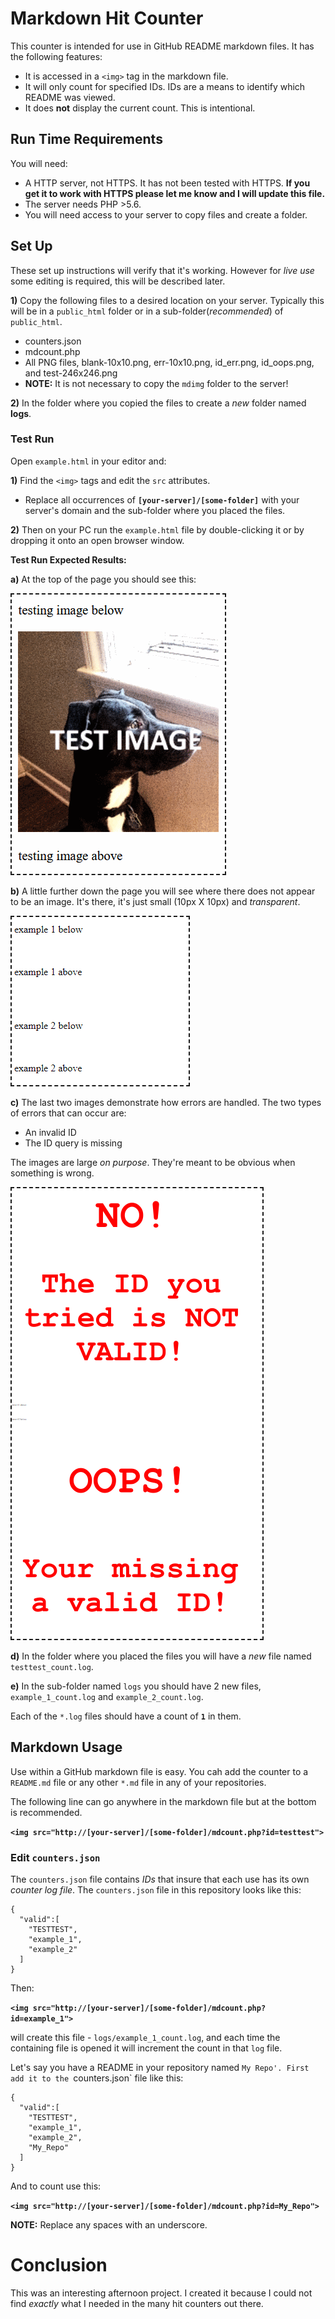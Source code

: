 # Markdown Hit Counter

This counter is intended for use in GitHub README markdown files. It has the following features:

* It is accessed in a `<img>` tag in the markdown file.
* It will only count for specified IDs. IDs are a means to identify which README was viewed. 
* It does **not** display the current count. This is intentional.

## Run Time Requirements

You will need:

* A HTTP server, not HTTPS. It has not been tested with HTTPS. **If you get it to work with HTTPS please let me know and I will update this file.**
* The server needs PHP >5.6.
* You will need access to your server to copy files and create a folder.

## Set Up

These set up instructions will verify that it's working. However for *live use* some editing is required, this will be described later.

**1)** Copy the following files to a desired location on your server. Typically this will be in a `public_html` folder or in a sub-folder(*recommended*) of `public_html`.
* counters.json
* mdcount.php
* All PNG files, blank-10x10.png, err-10x10.png, id_err.png, id_oops.png, and test-246x246.png
* **NOTE:** It is not necessary to copy the `mdimg` folder to the server!

**2)** In the folder where you copied the files to create a *new* folder named **logs**.

### Test Run

Open `example.html` in your editor and:

**1)** Find the `<img>` tags and edit the `src` attributes. 

* Replace all occurrences of **`[your-server]/[some-folder]`** with your server's domain and the sub-folder where you placed the files.

**2)** Then on your PC run the `example.html` file by double-clicking it or by dropping it onto an open browser window.

**Test Run Expected Results:**

**a)** At the top of the page you should see this:

<img src="./mdimg/testimg_sshot.png" style="border: 2px dashed">

**b)** A little further down the page you will see where there does not appear to be an image. It's there, it's just small (10px X 10px) and *transparent*.

<img src="./mdimg/img-sshot.png" style="border: 2px dashed">

**c)** The last two images demonstrate how errors are handled. The two types of errors that can occur are:

* An invalid ID
* The ID query is missing

The images are large *on purpose*. They're meant to be obvious when something is wrong.

<img src="./mdimg/err_sshot.png" style="border: 2px dashed">

**d)** In the folder where you placed the files you will have a *new* file named `testtest_count.log`.

**e)** In the sub-folder named `logs` you should have 2 new files, `example_1_count.log` and `example_2_count.log`.

Each of the `*.log` files should have a count of **`1`** in them.

## Markdown Usage

Use within a GitHub markdown file is easy. You cah add the counter to a `README.md` file or any other `*.md` file in any of your repositories.

The following line can go anywhere in the markdown file but at the bottom is recommended.

**`<img src="http://[your-server]/[some-folder]/mdcount.php?id=testtest">`**

### Edit `counters.json`

The `counters.json` file contains *IDs* that insure that each use has its own *counter log file*. The `counters.json` file in this repository looks like this:

```
{
  "valid":[
    "TESTTEST",
    "example_1",
    "example_2"
  ]
}
```

Then:

**`<img src="http://[your-server]/[some-folder]/mdcount.php?id=example_1">`**

will create this file - `logs/example_1_count.log`, and each time the containing file is opened it will increment the count in that `log` file.

Let's say you have a README in your repository named `My Repo'. First add it to the `counters.json` file like this:

```
{
  "valid":[
    "TESTTEST",
    "example_1",
    "example_2",
    "My_Repo"
  ]
}
```

And to count use this:

**`<img src="http://[your-server]/[some-folder]/mdcount.php?id=My_Repo">`**

**NOTE:** Replace any spaces with an underscore.

# Conclusion

This was an interesting afternoon project. I created it because I could not find *exactly* what I needed in the many hit counters out there.

